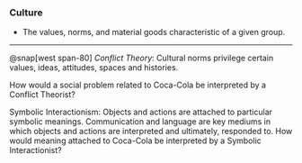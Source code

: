 ### Culture

- The values, norms, and material goods characteristic of a given group.


---
@snap[west span-80]
*Conflict Theory*: Cultural norms privilege certain values, ideas, attitudes, spaces and histories. 

How would a social problem related to Coca-Cola be interpreted by a Conflict Theorist?


Symbolic Interactionism: Objects and actions are attached to particular symbolic meanings. Communication and language are key mediums in which objects and actions are interpreted and ultimately, responded to.
How would meaning attached to Coca-Cola be interpreted by a Symbolic Interactionist?
